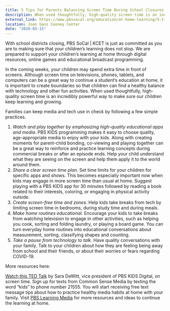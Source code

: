 ```yaml
---
title: 5 Tips for Parents Balancing Screen Time During School Closures
description: When used thoughtfully, high-quality screen time is an incredibly powerful way to make sure our children keep learning and growing.
external_link: https://www.pbssocal.org/education/at-home-learning/5-tips-parents-balancing-screen-time-school-closures/
location: Joan Ganz Cooney Center
date: "2020-03-15"
---
```


With school districts closing, PBS SoCal | KCET is just as committed as you are to making sure that your children’s learning does not stop. We are prepared to support your children’s learning at home through digital resources, online games and educational broadcast programming.

In the coming weeks, your children may spend extra time in front of screens. Although screen time on televisions, phones, tablets, and computers can be a great way to continue a student’s education at home, it is important to create boundaries so that children can find a healthy balance with technology and other fun activities. When used thoughtfully, high-quality screen time is an incredibly powerful way to make sure our children keep learning and growing.

Families can keep media and tech use in check by following a few simple practices.

1. _Watch and play together by emphasizing high-quality educational apps and media._ PBS KIDS programming makes it easy to choose quality, age-appropriate media to enjoy with your kids. Along with creating moments for parent-child bonding, co-viewing and playing together can be a great way to reinforce and practice learning concepts during commercial breaks or after an episode ends. Help your child understand what they are seeing on the screen and help them apply it to the world around them.
2. _Share a clear screen time plan._ Set time limits for your children for specific apps and shows. This becomes especially important now when kids may engage in more screen time than usual at home. Suggest playing with a PBS KIDS app for 30 minutes followed by reading a book related to their interests, coloring, or engaging in physical activity outside.
3. _Create screen-free time and zones._ Help kids take breaks from tech by limiting screen time in bedrooms, during study time and during meals.
4. _Make home routines educational._ Encourage your kids to take breaks from watching television to engage in other activities, such as helping you cook, sorting and folding laundry, or playing a board game. You can turn everyday home routines into educational conversations about measurement, sorting, classifying shapes and counting.
5. _Take a pause from technology to talk._ Have quality conversations with your family. Talk to your children about how they are feeling being away from school and their friends, or about their worries or fears regarding COVID-19.

More resources here:

[Watch this TED Talk](https://www.ted.com/talks/sara_dewitt_3_fears_about_screen_time_for_kids_and_why_they_re_not_true?language=en) by Sara DeWitt, vice president of PBS KIDS Digital, on screen time.
Sign up for texts from Common Sense Media by texting the word “kids” to phone number 21555. You will start receiving free text message tips about how to practice healthy media habits at home with your family.
Visit [PBS Learning Media](https://ca.pbslearningmedia.org/) for more resources and ideas to continue the learning at home.
